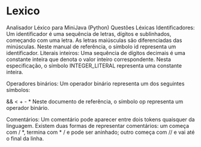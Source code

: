 # Lexico
Analisador Léxico para MiniJava (Python)
Questões Léxicas
Identificadores:
Um identificador é uma sequência de letras, dígitos e sublinhados, começando com uma letra. As letras maiúsculas são diferenciadas das minúsculas. Neste manual de referência, o símbolo id representa um identificador.
Literais inteiros:
Uma sequência de dígitos decimais é uma constante inteira que denota o valor inteiro correspondente. Nesta especificação, o símbolo INTEGER_LITERAL representa uma constante inteira.

Operadores binários:
Um operador binário representa um dos seguintes símbolos:

&&     <     +     -     *
Neste documento de referência, o símbolo op representa um operador binário.

Comentários:
Um comentário pode aparecer entre dois tokens quaisquer da linguagem. Existem duas formas de representar comentários:
um começa com / *, termina com * / e pode ser aninhado;
outro começa com // e vai até o final da linha.
